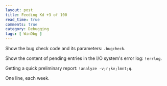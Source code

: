 ```yaml
---
layout: post
title: Feeding Kd +3 of 100
read_time: true  
comments: true
category: Debugging
tags: [ WinDbg ]
---
```


Show the bug check code and its parameters: `.bugcheck`.

Show the content of pending entries in the I/O system's error log: `!errlog`.

Getting a quick preliminary report: `!analyze -v;r;kv;lmnt;q`.

One line, each week.
